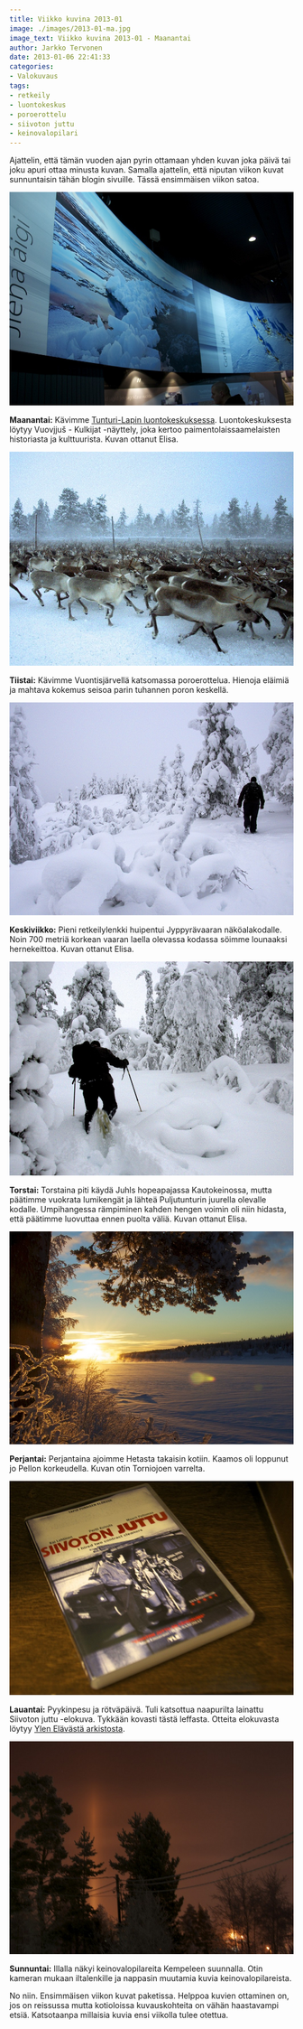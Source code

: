 ```yaml
---
title: Viikko kuvina 2013-01
image: ./images/2013-01-ma.jpg
image_text: Viikko kuvina 2013-01 - Maanantai
author: Jarkko Tervonen
date: 2013-01-06 22:41:33
categories:
- Valokuvaus
tags:
- retkeily
- luontokeskus
- poroerottelu
- siivoton juttu
- keinovalopilari
---
```

Ajattelin, että tämän vuoden ajan pyrin ottamaan yhden kuvan joka päivä tai joku apuri ottaa minusta kuvan. Samalla ajattelin, että niputan viikon kuvat sunnuntaisin tähän blogin sivuille. Tässä ensimmäisen viikon satoa.

![Viikko kuvina 2013-01 - Maanantai](./images/2013-01-ma.jpg)

__Maanantai:__ Kävimme [Tunturi-Lapin luontokeskuksessa](http://www.luontoon.fi/tunturi-lapinluontokeskus). Luontokeskuksesta löytyy Vuovjjuš - Kulkijat -näyttely, joka kertoo paimentolaissaamelaisten historiasta ja kulttuurista. Kuvan ottanut Elisa.

![Viikko kuvina 2013-01 - Tiistai](./images/2013-01-ti.jpg)

__Tiistai:__ Kävimme Vuontisjärvellä katsomassa poroerottelua. Hienoja eläimiä ja mahtava kokemus seisoa parin tuhannen poron keskellä.

![Viikko kuvina 2013-01 - Keskiviikko](./images/2013-01-ke.jpg)

__Keskiviikko:__ Pieni retkeilylenkki huipentui Jyppyrävaaran näköalakodalle. Noin 700 metriä korkean vaaran laella olevassa kodassa söimme lounaaksi hernekeittoa. Kuvan ottanut Elisa.

![Viikko kuvina 2013-01 - Torstai](./images/2013-01-to.jpg)

__Torstai:__ Torstaina piti käydä Juhls hopeapajassa Kautokeinossa, mutta päätimme vuokrata lumikengät ja lähteä Puljutunturin juurella olevalle kodalle. Umpihangessa rämpiminen kahden hengen voimin oli niin hidasta, että päätimme luovuttaa ennen puolta väliä. Kuvan ottanut Elisa.

![Viikko kuvina 2013-01 - Perjantai](./images/2013-01-pe.jpg)

__Perjantai:__ Perjantaina ajoimme Hetasta takaisin kotiin. Kaamos oli loppunut jo Pellon korkeudella. Kuvan otin Torniojoen varrelta.

![Viikko kuvina 2013-01 - Lauantai](./images/2013-01-la.jpg)

__Lauantai:__ Pyykinpesu ja rötväpäivä. Tuli katsottua naapurilta lainattu Siivoton juttu -elokuva. Tykkään kovasti tästä leffasta. Otteita elokuvasta löytyy [Ylen Elävästä arkistosta](http://yle.fi/elavaarkisto/artikkelit/siivoton__juttu__4472.html).

![Viikko kuvina 2013-01 - Sunnuntai](./images/2013-01-su.jpg)

__Sunnuntai:__ Illalla näkyi keinovalopilareita Kempeleen suunnalla. Otin kameran mukaan iltalenkille ja nappasin muutamia kuvia keinovalopilareista.

No niin. Ensimmäisen viikon kuvat paketissa. Helppoa kuvien ottaminen on, jos on reissussa mutta kotioloissa kuvauskohteita on vähän haastavampi etsiä. Katsotaanpa millaisia kuvia ensi viikolla tulee otettua.
